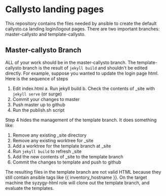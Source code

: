 # Callysto landing pages

This repository contains the files needed by ansible to create the default
callysto.ca landing login/logout pages. There are two important branches:
master-callysto and template-callysto.

## Master-callysto Branch
ALL of your work should be in the master-callysto branch. The template-callysto
branch is the result of `jekyll build` and shouldn't be edited directly. For
example, suppose you wanted to update the login page html. Here is the sequence
of steps

1. Edit index.html
 a. Run jekyll build
 b. Check the contents of _site with `jekyll serve` (or surge)
2. Commit your changes to master
3. Push master up to github
4. Run the publish.sh script

Step 4 hides the management of the template branch. It does something like:

1. Remove any existing _site directory
2. Remove any existing worktree for _site
3. Add a worktree for the template branch at _site
4. Run `jekyll build` to refresh _site
5. Add the new contents of _site to the template branch
6. Commit the changes to template and push to github

The resulting files in the template branch are not valid HTML because they still
contain ansible tags like {{ inventory_hostname }}. On the target machine the
syzygy-html role will clone out the template branch, and evaluate the templates.
